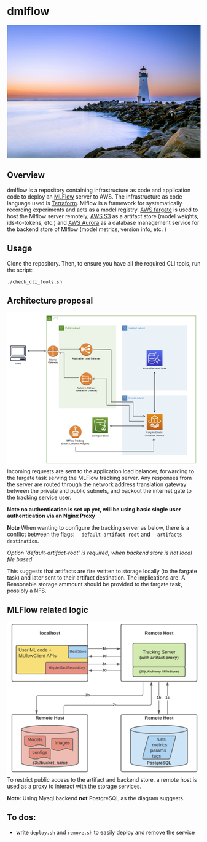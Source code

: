 # dmlflow

![](img/dmlflow.jpeg "Deployed MLFlow server")

## Overview 
dmlflow is a repository containing infrastructure as code and application code to deploy an [MLFlow](https://mlflow.org/) server to AWS. The infrastructure as code language used is [Terraform](https://www.terraform.io/). Mlflow is a framework for systematically recording experiments and acts as a model registry. [AWS fargate](https://aws.amazon.com/fargate/) is used to host the Mlflow server remotely, [AWS S3](https://aws.amazon.com/s3/) as a artifact store (model weights, ids-to-tokens, etc.) and [AWS Aurora](https://en.wikipedia.org/wiki/Amazon_Aurora) as a  database management service for the backend store of Mlflow (model metrics, version info, etc. )

## Usage 
Clone the repository. Then, to ensure you have all the required CLI tools, run the script: 
```
./check_cli_tools.sh 
```


## Architecture proposal
![](img/mlopsSetup.png "ML operations architecture diagram")
Incoming requests are sent to the application load balancer, forwarding to the fargate task serving the MLFlow tracking server. Any responses from the server are routed through the network address translation gateway between the private and public subnets, and backout the internet gate to the tracking service user.

**Note no authentication is set up yet, will be using basic single user authentication via an Nginx Proxy** 

**Note** When wanting to configure the tracking server as below, there is a conflict between the flags: `--default-artifact-root` and `--artifacts-destination`. 

*Option 'default-artifact-root' is required, when backend store is not local file based*

This suggests that artifacts are fire written to storage locally (to the fargate task) and later sent to their artifact destination. The implications are: A Reasonable storage ammount should be provided to the fargate task, possibly a NFS. 



## MLFlow related logic
![](img/mlflow-config.png "MLFlow configuration")
To restrict public access to the artifact and backend store, a remote host is used as a proxy to interact with the storage services. 

**Note**: Using Mysql backend __not__ PostgreSQL as the diagram suggests.

## To dos:
- write `deploy.sh` and `remove.sh` to easily deploy and remove the service
